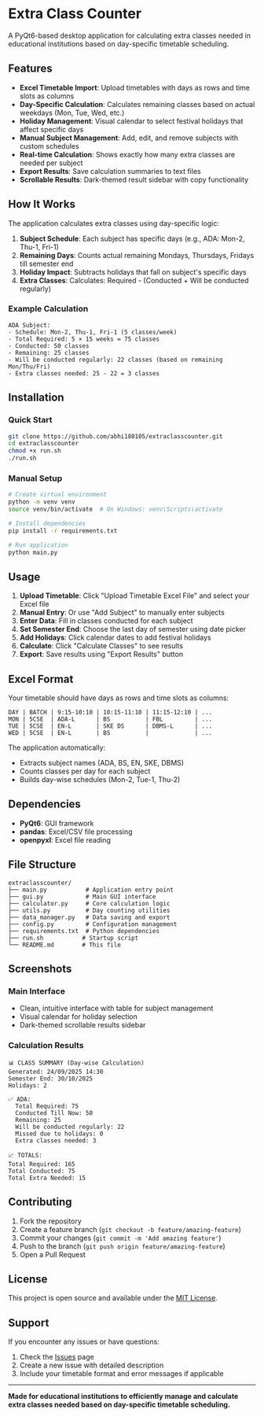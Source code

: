 # Extra Class Counter

A PyQt6-based desktop application for calculating extra classes needed in educational institutions based on day-specific timetable scheduling.

## Features

- **Excel Timetable Import**: Upload timetables with days as rows and time slots as columns
- **Day-Specific Calculation**: Calculates remaining classes based on actual weekdays (Mon, Tue, Wed, etc.)
- **Holiday Management**: Visual calendar to select festival holidays that affect specific days
- **Manual Subject Management**: Add, edit, and remove subjects with custom schedules
- **Real-time Calculation**: Shows exactly how many extra classes are needed per subject
- **Export Results**: Save calculation summaries to text files
- **Scrollable Results**: Dark-themed result sidebar with copy functionality

## How It Works

The application calculates extra classes using day-specific logic:

1. **Subject Schedule**: Each subject has specific days (e.g., ADA: Mon-2, Thu-1, Fri-1)
2. **Remaining Days**: Counts actual remaining Mondays, Thursdays, Fridays till semester end
3. **Holiday Impact**: Subtracts holidays that fall on subject's specific days
4. **Extra Classes**: Calculates: Required - (Conducted + Will be conducted regularly)

### Example Calculation
```
ADA Subject:
- Schedule: Mon-2, Thu-1, Fri-1 (5 classes/week)
- Total Required: 5 × 15 weeks = 75 classes
- Conducted: 50 classes
- Remaining: 25 classes
- Will be conducted regularly: 22 classes (based on remaining Mon/Thu/Fri)
- Extra classes needed: 25 - 22 = 3 classes
```

## Installation

### Quick Start
```bash
git clone https://github.com/abhi180105/extraclasscounter.git
cd extraclasscounter
chmod +x run.sh
./run.sh
```

### Manual Setup
```bash
# Create virtual environment
python -m venv venv
source venv/bin/activate  # On Windows: venv\Scripts\activate

# Install dependencies
pip install -r requirements.txt

# Run application
python main.py
```

## Usage

1. **Upload Timetable**: Click "Upload Timetable Excel File" and select your Excel file
2. **Manual Entry**: Or use "Add Subject" to manually enter subjects
3. **Enter Data**: Fill in classes conducted for each subject
4. **Set Semester End**: Choose the last day of semester using date picker
5. **Add Holidays**: Click calendar dates to add festival holidays
6. **Calculate**: Click "Calculate Classes" to see results
7. **Export**: Save results using "Export Results" button

## Excel Format

Your timetable should have days as rows and time slots as columns:

```
DAY | BATCH | 9:15-10:10 | 10:15-11:10 | 11:15-12:10 | ...
MON | 5CSE  | ADA-L      | BS          | FBL         | ...
TUE | 5CSE  | EN-L       | SKE DS      | DBMS-L      | ...
WED | 5CSE  | EN-L       | BS          |             | ...
```

The application automatically:
- Extracts subject names (ADA, BS, EN, SKE, DBMS)
- Counts classes per day for each subject
- Builds day-wise schedules (Mon-2, Tue-1, Thu-2)

## Dependencies

- **PyQt6**: GUI framework
- **pandas**: Excel/CSV file processing
- **openpyxl**: Excel file reading

## File Structure

```
extraclasscounter/
├── main.py           # Application entry point
├── gui.py            # Main GUI interface
├── calculator.py     # Core calculation logic
├── utils.py          # Day counting utilities
├── data_manager.py   # Data saving and export
├── config.py         # Configuration management
├── requirements.txt  # Python dependencies
├── run.sh           # Startup script
└── README.md        # This file
```

## Screenshots

### Main Interface
- Clean, intuitive interface with table for subject management
- Visual calendar for holiday selection
- Dark-themed scrollable results sidebar

### Calculation Results
```
📊 CLASS SUMMARY (Day-wise Calculation)
Generated: 24/09/2025 14:30
Semester End: 30/10/2025
Holidays: 2

✅ ADA:
  Total Required: 75
  Conducted Till Now: 50
  Remaining: 25
  Will be conducted regularly: 22
  Missed due to holidays: 0
  Extra classes needed: 3

📈 TOTALS:
Total Required: 165
Total Conducted: 75
Total Extra Needed: 15
```

## Contributing

1. Fork the repository
2. Create a feature branch (`git checkout -b feature/amazing-feature`)
3. Commit your changes (`git commit -m 'Add amazing feature'`)
4. Push to the branch (`git push origin feature/amazing-feature`)
5. Open a Pull Request

## License

This project is open source and available under the [MIT License](LICENSE).

## Support

If you encounter any issues or have questions:
1. Check the [Issues](https://github.com/abhi180105/extraclasscounter/issues) page
2. Create a new issue with detailed description
3. Include your timetable format and error messages if applicable

---

**Made for educational institutions to efficiently manage and calculate extra classes needed based on day-specific timetable scheduling.**